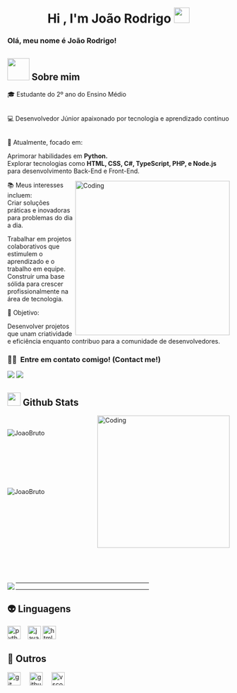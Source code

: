 <h1 align="center">Hi , I'm João Rodrigo <img src="https://media.giphy.com/media/hvRJCLFzcasrR4ia7z/giphy.gif" width="35"></h1>

### Olá, meu nome é João Rodrigo!

## <picture><img src = "https://github.com/7oSkaaa/7oSkaaa/blob/main/Images/about_me.gif?raw=true" width = 50px></picture> Sobre mim
🎓 Estudante do 2º ano do Ensino Médio

<br />
💻 Desenvolvedor Júnior apaixonado por tecnologia e aprendizado contínuo
</p>
<br />🌟 Atualmente, focado em:</p>
Aprimorar habilidades em <strong>Python.</strong>
<br />
Explorar tecnologias como <strong>HTML, CSS, C#, TypeScript, PHP, e Node.js</strong> para desenvolvimento Back-End e Front-End.
</p>
<img align="right" alt="Coding" width="350" src="https://i.pinimg.com/originals/81/17/8b/81178b47a8598f0c81c4799f2cdd4057.gif">
📚 Meus interesses incluem:
<br />
Criar soluções práticas e inovadoras para problemas do dia a dia.
</p>
Trabalhar em projetos colaborativos que estimulem o aprendizado e o trabalho em equipe.
<br />
Construir uma base sólida para crescer profissionalmente na área de tecnologia.
</p>
🚀 Objetivo: 

Desenvolver projetos que unam criatividade e eficiência enquanto contribuo para a comunidade de desenvolvedores.



### 🤝🏻 &nbsp;Entre em contato comigo! (Contact me!)
<a href="https://instagram.com/_joaoroodrigo"><img src="https://img.shields.io/badge/__joaoroodrigo-E4405F?style=flat&logo=Instagram&logoColor=white"/></a>
<a href="mailto:joaofreire2408@gmail.com"><img src="https://img.shields.io/badge/-joaofreire2408@gmail.com-D14836?style=flat&logo=Gmail&logoColor=white"/></a>


## <picture> <img src = "https://github.com/7oSkaaa/7oSkaaa/blob/main/Images/Statistics.gif?raw=true" width = 30px>  </picture> Github Stats


<!--- stats & Trophy (start) -->

<p align="left">
  <!--- stats (start) -->
<!-- GITHUB STATS -->
<img align="right" alt="Coding" width="300" src="https://cdn.dribbble.com/users/1277312/screenshots/14733298/media/39b1045e593737587dd60e42c8422d1f.gif" >
<br>


<p><img align="left" src="https://github-readme-stats.vercel.app/api/top-langs?username=JoaoBruto&show_icons=true&theme=dark&locale=en&layout=compact" alt="JoaoBruto" /></p>

<br><br><br><br><br><br><br>
<p>&nbsp;<img align="left" src="https://github-readme-stats.vercel.app/api?username=JoaoBruto&show_icons=true&theme=dark&locale=en" alt="JoaoBruto" /></p>
<br><br><br><br><br><br><br><br><br><br>
<p><img align="left" src="https://github-readme-streak-stats.herokuapp.com/?user=JoaoBruto&theme=dark" /></p>

<hr width="60%" >


<hr width="60%" >
  

  
## 👽 Linguagens
<img src="https://cdn.jsdelivr.net/gh/devicons/devicon/icons/python/python-original.svg" height="30" alt="python logo"  /><img width="12" />
<img src="https://cdn.jsdelivr.net/gh/devicons/devicon/icons/javascript/javascript-original.svg" height="30" alt="javascript logo"  />
<img src="https://cdn.jsdelivr.net/gh/devicons/devicon/icons/html5/html5-original.svg" height="30" alt="html5 logo"  />


## 🐛 Outros
<div align="left">
  <img src="https://cdn.jsdelivr.net/gh/devicons/devicon/icons/git/git-original.svg" height="30" alt="git logo"  />
  <img width="12" />
  <img src="https://cdn.jsdelivr.net/gh/devicons/devicon/icons/github/github-original.svg" height="30" alt="github logo"  />
  <img width="12" />
  <img src="https://cdn.jsdelivr.net/gh/devicons/devicon/icons/vscode/vscode-original.svg" height="30" alt="vscode logo"  />
  <img width="12" />
</div>




<td width="50%" align="center">


 

  </td>
</tr>
</table



<img align="right" alt="GIF" src="https://media.giphy.com/media/836HiJc7pgzy8iNXCn/giphy.gif" />






   



